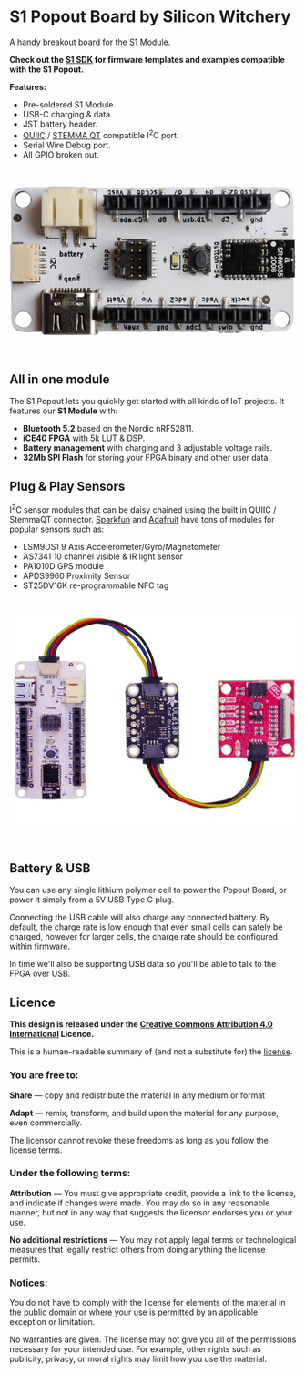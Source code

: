 # S1 Popout Board by Silicon Witchery

A handy breakout board for the [S1 Module](https://www.siliconwitchery.com/module).

**Check out the [S1 SDK](https://github.com/siliconwitchery/s1-sdk) for firmware templates and examples compatible with the S1 Popout.**

**Features:**

- Pre-soldered S1 Module.
- USB-C charging & data.
- JST battery header.
- [QUIIC](https://www.sparkfun.com/qwiic) / [STEMMA QT](https://learn.adafruit.com/introducing-adafruit-stemma-qt) compatible I<sup>2</sup>C port.
- Serial Wire Debug port.
- All GPIO broken out.

<br>

![S1 Popout Board](images/popout.png)

<br>

## All in one module
The S1 Popout lets you quickly get started with all kinds of IoT projects. It features our **S1 Module** with:

- **Bluetooth 5.2** based on the Nordic nRF52811.
- **iCE40 FPGA** with 5k LUT & DSP.
- **Battery management** with charging and 3 adjustable voltage rails.
- **32Mb SPI Flash** for storing your FPGA binary and other user data.

## Plug & Play Sensors

I<sup>2</sup>C sensor modules that can be daisy chained using the built in QUIIC / StemmaQT connector. [Sparkfun](https://www.sparkfun.com/qwiic) and [Adafruit](https://learn.adafruit.com/introducing-adafruit-stemma-qt) have tons of modules for popular sensors such as:

- LSM9DS1 9 Axis Accelerometer/Gyro/Magnetometer
- AS7341 10 channel visible & IR light sensor
- PA1010D GPS module
- APDS9960 Proximity Sensor
- ST25DV16K re-programmable NFC tag

<br>

![S1 Popout with sensors](images/sensors.png)

<br>

## Battery & USB

You can use any single lithium polymer cell to power the Popout Board, or power it simply from a 5V USB Type C plug.

Connecting the USB cable will also charge any connected battery. By default, the charge rate is low enough that even small cells can safely be charged, however for larger cells, the charge rate should be configured within firmware.

In time we'll also be supporting USB data so you'll be able to talk to the FPGA over USB.

## Licence

**This design is released under the [Creative Commons Attribution 4.0 International](https://creativecommons.org/licenses/by/4.0/) Licence.**

This is a human-readable summary of (and not a substitute for) the [license](https://creativecommons.org/licenses/by/4.0/legalcode).

### You are free to:

**Share** — copy and redistribute the material in any medium or format

**Adapt** — remix, transform, and build upon the material
for any purpose, even commercially.

The licensor cannot revoke these freedoms as long as you follow the license terms.

### Under the following terms:

**Attribution** — You must give appropriate credit, provide a link to the license, and indicate if changes were made. You may do so in any reasonable manner, but not in any way that suggests the licensor endorses you or your use.

**No additional restrictions** — You may not apply legal terms or technological measures that legally restrict others from doing anything the license permits.

### Notices:

You do not have to comply with the license for elements of the material in the public domain or where your use is permitted by an applicable exception or limitation.

No warranties are given. The license may not give you all of the permissions necessary for your intended use. For example, other rights such as publicity, privacy, or moral rights may limit how you use the material.